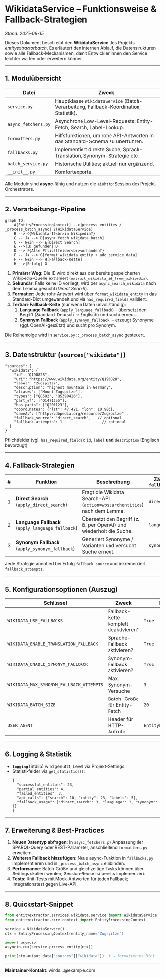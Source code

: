 # WikidataService – Funktionsweise & Fallback-Strategien

*Stand: 2025-06-15*

Dieses Dokument beschreibt den **WikidataService** des Projekts *entityextractorbatch*. Es erläutert den internen Ablauf, die Datenstrukturen sowie alle Fallback-Mechanismen, damit Entwickler:innen den Service leichter warten oder erweitern können.

---
## 1. Modulübersicht

| Datei | Zweck |
|-------|-------|
| `service.py` | Hauptklasse `WikidataService` (Batch-Verarbeitung, Fallback-Koordination, Statistik). |
| `async_fetchers.py` | Asynchrone Low-Level-Requests: Entity-Fetch, Search, Label-Lookup. |
| `formatters.py` | Hilfsfunktionen, um rohe API-Antworten in das Standard-Schema zu überführen. |
| `fallbacks.py` | Implementiert direkte Suche, Sprach-Translation, Synonym-Strategie etc. |
| `batch_service.py` | Historische Utilities; aktuell nur ergänzend. |
| `__init__.py` | Komfortexporte. |

Alle Module sind **async**-fähig und nutzen die `aiohttp`-Session des Projekt-Orchestrators.

---
## 2. Verarbeitungs-Pipeline

```mermaid
graph TD;
    A[EntityProcessingContext] -->|process_entities / _process_batch_async| B(WikidataService)
    B --> C{Wikidata-ID<br>in Wikipedia?}
    C -- Ja --> D[async_fetch_wikidata_batch]
    C -- Nein --> E[Direct Search]
    E -->|ID gefunden| D
    D --> F{Alle Pflichtfelder<br>vorhanden?}
    F -- Ja --> G[format_wikidata_entity ➜ add_service_data]
    F -- Nein --> H[Fallback-Kette]
    H -->|Erfolg| G
```

1. **Primärer Weg**: Die ID wird direkt aus der bereits gespeicherten Wikipedia-Quelle extrahiert (`extract_wikidata_id_from_wikipedia`).  
2. **Sekundär**: Falls keine ID vorliegt, wird per `async_search_wikidata` nach dem Lemma gesucht (*Direct Search*).  
3. **Formatter**: Jede rohe Antwort wird über `format_wikidata_entity` in das Standard-Dict umgewandelt und via `has_required_fields` validiert.  
4. **Tertiäre Fallback-Kette** (nur wenn Daten unvollständig):
   1. **Language Fallback** (`apply_language_fallback`) – übersetzt den Begriff (Standard: Deutsch → Englisch) und sucht erneut.
   2. **Synonym Fallback** (`apply_synonym_fallback`) – erzeugt Synonyme (ggf. OpenAI-gestützt) und sucht pro Synonym.

Die Reihenfolge wird in `service.py::_process_batch_async` gesteuert.

---
## 3. Datenstruktur (`sources["wikidata"]`)

```jsonc
"sources": {
  "wikidata": {
    "id": "Q190828",
    "uri": "https://www.wikidata.org/entity/Q190828",
    "label": "Zugspitze",
    "description": "highest mountain in Germany",
    "aliases": ["Mount Zugspitze"],
    "types": ["Q8502", "Q5398426"],
    "part_of": ["Q1471555"],
    "has_parts": ["Q200123"],
    "coordinates": {"lat": 47.421, "lon": 10.985},
    "sameAs": ["http://dbpedia.org/resource/Zugspitze"],
    "fallback_source": "direct_search",   // optional
    "fallback_attempts": 1                  // optional
  }
}
```
Pflichtfelder (vgl. `has_required_fields`): `id`, `label` **und** `description` (Englisch bevorzugt).

---
## 4. Fallback-Strategien

| # | Funktion | Beschreibung | Zählung in `fallback_usage` |
|---|----------|--------------|-----------------------------|
| 1 | **Direct Search** (`apply_direct_search`) | Fragt die Wikidata Search-API (`action=wbsearchentities`) nach dem Lemma. | `direct_search` |
| 2 | **Language Fallback** (`apply_language_fallback`) | Übersetzt den Begriff (z. B. per OpenAI) und wiederholt die Suche. | `language` |
| 3 | **Synonym Fallback** (`apply_synonym_fallback`) | Generiert Synonyme / Varianten und versucht Suche erneut. | `synonym` |

Jede Strategie annotiert bei Erfolg `fallback_source` und inkrementiert `fallback_attempts`.

---
## 5. Konfigurationsoptionen (Auszug)

| Schlüssel | Zweck | Default |
|-----------|-------|---------|
| `WIKIDATA_USE_FALLBACKS` | Fallback-Kette komplett deaktivieren? | `True` |
| `WIKIDATA_ENABLE_TRANSLATION_FALLBACK` | Sprache-Fallback aktivieren? | `True` |
| `WIKIDATA_ENABLE_SYNONYM_FALLBACK` | Synonym-Fallback aktivieren? | `True` |
| `WIKIDATA_MAX_SYNONYM_FALLBACK_ATTEMPTS` | Max. Synonym-Versuche | `3` |
| `WIKIDATA_BATCH_SIZE` | Batch-Größe für Entity-Fetch | `20` |
| `USER_AGENT` | Header für HTTP-Aufrufe | `EntityExtractor/1.0` |

---
## 6. Logging & Statistik

* **`logging`** (Stdlib) wird genutzt; Level via Projekt-Settings.  
* Statistikfelder via `get_statistics()`:
  ```jsonc
  {
    "successful_entities": 23,
    "partial_entities": 4,
    "failed_entities": 3,
    "api_calls": {"search": 10, "entity": 23, "labels": 5},
    "fallback_usage": {"direct_search": 3, "language": 2, "synonym": 1}
  }
  ```

---
## 7. Erweiterung & Best-Practices

1. **Neuen Datentyp abfragen**: In `async_fetchers.py` Anpassung der SPARQL-Query oder REST-Parameter, anschließend `formatters.py` erweitern.  
2. **Weiteren Fallback hinzufügen**: Neue async-Funktion in `fallbacks.py` implementieren und in `_process_batch_async` einbinden.  
3. **Performance**: Batch-Größe und gleichzeitige Tasks können über Settings skaliert werden; Session-Reuse ist bereits implementiert.  
4. **Tests**: Unit-Tests mit Mock-Antworten für jeden Fallback; Integrationstest gegen Live-API.

---
## 8. Quickstart-Snippet

```python
from entityextractor.services.wikidata.service import WikidataService
from entityextractor.core.context import EntityProcessingContext

service = WikidataService()
ctx = EntityProcessingContext(entity_name="Zugspitze")

import asyncio
asyncio.run(service.process_entity(ctx))

print(ctx.output_data["sources"]["wikidata"])  # → formatiertes Dict
```

---
**Maintainer-Kontakt**: winds…@example.com
